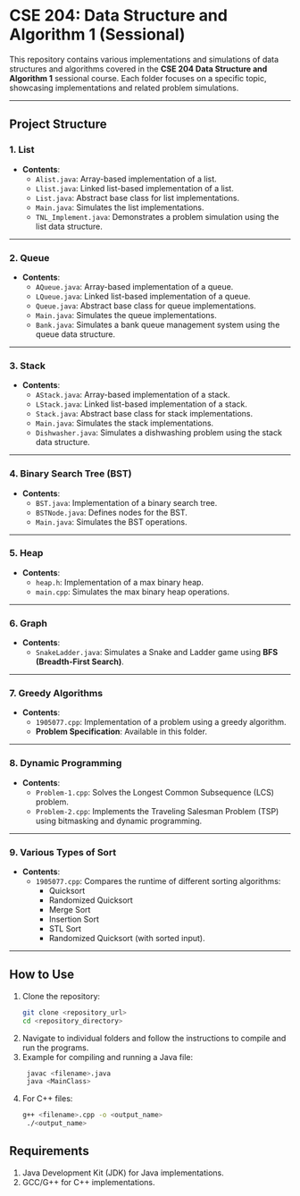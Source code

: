 # CSE 204: Data Structure and Algorithm 1 (Sessional)

This repository contains various implementations and simulations of data structures and algorithms covered in the **CSE 204 Data Structure and Algorithm 1** sessional course. Each folder focuses on a specific topic, showcasing implementations and related problem simulations.

---

## Project Structure

### 1. **List**
- **Contents**:
  - `Alist.java`: Array-based implementation of a list.
  - `Llist.java`: Linked list-based implementation of a list.
  - `List.java`: Abstract base class for list implementations.
  - `Main.java`: Simulates the list implementations.
  - `TNL_Implement.java`: Demonstrates a problem simulation using the list data structure.

---

### 2. **Queue**
- **Contents**:
  - `AQueue.java`: Array-based implementation of a queue.
  - `LQueue.java`: Linked list-based implementation of a queue.
  - `Queue.java`: Abstract base class for queue implementations.
  - `Main.java`: Simulates the queue implementations.
  - `Bank.java`: Simulates a bank queue management system using the queue data structure.

---

### 3. **Stack**
- **Contents**:
  - `AStack.java`: Array-based implementation of a stack.
  - `LStack.java`: Linked list-based implementation of a stack.
  - `Stack.java`: Abstract base class for stack implementations.
  - `Main.java`: Simulates the stack implementations.
  - `Dishwasher.java`: Simulates a dishwashing problem using the stack data structure.

---

### 4. **Binary Search Tree (BST)**
- **Contents**:
  - `BST.java`: Implementation of a binary search tree.
  - `BSTNode.java`: Defines nodes for the BST.
  - `Main.java`: Simulates the BST operations.

---

### 5. **Heap**
- **Contents**:
  - `heap.h`: Implementation of a max binary heap.
  - `main.cpp`: Simulates the max binary heap operations.

---

### 6. **Graph**
- **Contents**:
  - `SnakeLadder.java`: Simulates a Snake and Ladder game using **BFS (Breadth-First Search)**.

---

### 7. **Greedy Algorithms**
- **Contents**:
  - `1905077.cpp`: Implementation of a problem using a greedy algorithm.
  - **Problem Specification**: Available in this folder.

---

### 8. **Dynamic Programming**
- **Contents**:
  - `Problem-1.cpp`: Solves the Longest Common Subsequence (LCS) problem.
  - `Problem-2.cpp`: Implements the Traveling Salesman Problem (TSP) using bitmasking and dynamic programming.

---

### 9. **Various Types of Sort**
- **Contents**:
  - `1905077.cpp`: Compares the runtime of different sorting algorithms:
    - Quicksort
    - Randomized Quicksort
    - Merge Sort
    - Insertion Sort
    - STL Sort
    - Randomized Quicksort (with sorted input).

---

## How to Use
1. Clone the repository:
   ```bash
   git clone <repository_url>
   cd <repository_directory>
   
2. Navigate to individual folders and follow the instructions to compile and run the programs.
3. Example for compiling and running a Java file:
   ```bash
    javac <filename>.java
    java <MainClass>

4. For C++ files:
   ```bash
   g++ <filename>.cpp -o <output_name>
    ./<output_name>


## Requirements
1. Java Development Kit (JDK) for Java implementations.
2. GCC/G++ for C++ implementations.

